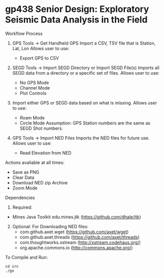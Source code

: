 gp438 Senior Design: Exploratory Seismic Data Analysis in the Field
=====

Workflow Process

1.  GPS Tools -> Get Handheld GPS
    Import a CSV, TSV file that is Station, Lat, Lon
    Allows user to use: 
      - Export GPS to CSV

2.  SEGD Tools -> Import SEGD Directory or Import SEGD File(s)
    Imports all SEGD data from a directory or a specific set of files.
    Allows user to use: 
      - No GPS Mode
      - Channel Mode
      - Plot Controls

3.  Import either GPS or SEGD data based on what is missing.
    Allows user to use:
      - Roam Mode
      - Circle Mode
    Assumption: GPS Station numbers are the same as SEGD Shot numbers.

4.  GPS Tools -> Import NED Files
    Imports the NED files for future use.
    Allows user to use:
      - Read Elevation from NED

Actions avaliable at all times:
  - Save as PNG
  - Clear Data
  - Download NED zip Archive
  - Zoom Mode

Dependencies

1. Required:
  - Mines Java Toolkit edu.mines.jtk (https://github.com/dhale/jtk)

2. Optional:
   For Downloading NED files:
     - com.github.axet.wget (https://github.com/axet/wget)
     - com.github.axet.threads (https://github.com/axet/threads)
     - com.thoughtworks.xstream (http://xstream.codehaus.org/)
     - org.apache.commons.io (http://commons.apache.org/)

To Compile and Run:

    cd src
    ./go
